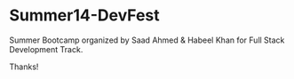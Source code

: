 Summer14-DevFest
===============

Summer Bootcamp organized by Saad Ahmed & Habeel Khan for Full Stack Development Track.

Thanks!
